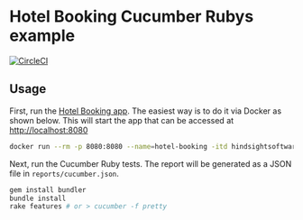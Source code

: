 # Hotel Booking Cucumber Rubys example

[![CircleCI](https://circleci.com/gh/hindsightsoftware/hotel-booking-cucumber-ruby-example.svg?style=svg)](https://circleci.com/gh/hindsightsoftware/hotel-booking-cucumber-ruby-example)

## Usage

First, run the [Hotel Booking app](https://github.com/hindsightsoftware/hotel-booking). The easiest way is to do it via Docker as shown below. This will start the app that can be accessed at <http://localhost:8080>

```bash
docker run --rm -p 8080:8080 --name=hotel-booking -itd hindsightsoftware/hotel-booking:latest
```

Next, run the Cucumber Ruby tests. The report will be generated as a JSON file in `reports/cucumber.json`.

```bash
gem install bundler
bundle install
rake features # or > cucumber -f pretty
```
